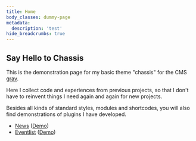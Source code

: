 ```yaml
---
title: Home
body_classes: dummy-page
metadata:
  description: 'test'
hide_breadcrumbs: true
---
```


## Say Hello to Chassis

This is the demonstration page for my basic theme "chassis" for the CMS [grav](http://getgrav.org/).

Here I collect code and experiences from previous projects, so that I don't have to reinvent things I need again and again for new projects.

Besides all kinds of standard styles, modules and shortcodes, you will also find demonstrations of plugins I have developed.

* [News](https://github.com/bitstarr/grav-plugin-news) ([Demo](/news))
* [Eventlist](https://github.com/bitstarr/grav-plugin-eventlist) ([Demo](/events))